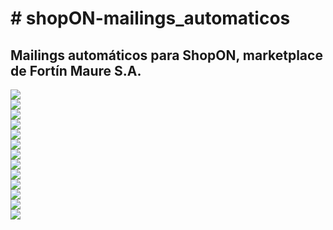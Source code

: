 <html>
  <h1># shopON-mailings_automaticos</h1>
  <h2>Mailings automáticos para ShopON, marketplace de Fortín Maure S.A.</h2>

  <img src="imgs/shopon_mailings-automaticos-03.jpg" style="display: block; margin-bottom: 0;">
  <img src="/imgs/shopon_mailings-automaticos-04.jpg" style="display: block; margin-bottom: 0;">
  <img src="/imgs/shopon_mailings-automaticos-05.jpg" style="display: block; margin-bottom: 0;">
  <img src="/imgs/shopon_mailings-automaticos-06.jpg" style="display: block; margin-bottom: 0;">
  <img src="imgs/shopon_mailings-automaticos-07.jpg" style="display: block; margin-bottom: 0;">
  <img src="imgs/shopon_mailings-automaticos-08.jpg" style="display: block; margin-bottom: 0;">
  <img src="imgs/shopon_mailings-automaticos-09.jpg" style="display: block; margin-bottom: 0;">
  <img src="imgs/shopon_mailings-automaticos-10.jpg" style="display: block; margin-bottom: 0;">
  <img src="imgs/shopon_mailings-automaticos-11.jpg" style="display: block; margin-bottom: 0;">
  <img src="imgs/shopon_mailings-automaticos-12.jpg" style="display: block; margin-bottom: 0;">
  <img src="imgs/shopon_mailings-automaticos-13.jpg" style="display: block; margin-bottom: 0;">
  <img src="imgs/shopon_mailings-automaticos-14.jpg" style="display: block; margin-bottom: 0;">
  <img src="imgs/shopon_mailings-automaticos-15.jpg" style="display: block; margin-bottom: 0;">
</html>
